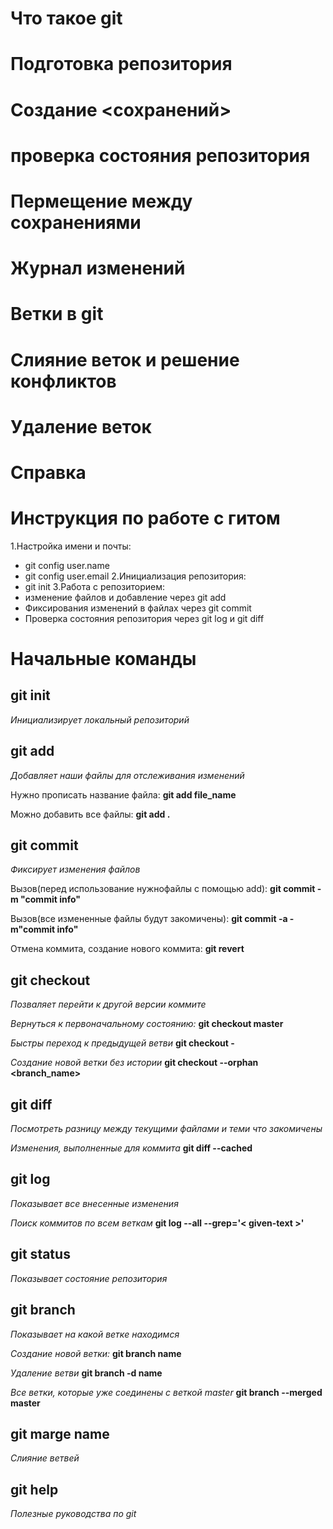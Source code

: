 # Что такое git
# Подготовка репозитория 
# Создание <сохранений>
# проверка состояния репозитория 
# Пермещение между сохранениями
# Журнал изменений
# Ветки в git
# Слияние веток и решение конфликтов
# Удаление веток
# Справка

# Инструкция по работе с гитом

1.Настройка имени и почты:
* git config user.name
* git config user.email
2.Инициализация репозитория:
* git init
3.Работа с репозиторием:
* изменение файлов и добавление через git add
* Фиксирования изменений в файлах через git commit
* Проверка состояния репозитория  через git log и git diff
# Начальные команды

 ## git init
 *Инициализирует  локальный репозиторий*

## git add 
*Добавляет наши файлы для отслеживания изменений*

Нужно прописать название файла:
**git add file_name**

Можно добавить все файлы:
**git add .**

## git commit 

*Фиксирует изменения файлов*

Вызов(перед использование нужнофайлы с помощью add):
**git commit -m "commit info"**
 
 Вызов(все измененные файлы будут закомичены):
**git commit -a -m"commit info"**

Отмена коммита, создание нового коммита:
**git revert <commit-ish>**


 ## git checkout

*Позваляет перейти к другой версии коммите*

*Вернуться к первоначальному состоянию:*
**git checkout master**

*Быстры переход к предыдущей ветви*
**git checkout -**

*Создание новой ветки без истории*
**git checkout --orphan <branch_name>**

## git diff

*Посмотреть разницу между текущими файлами и теми что закомичены*

*Изменения, выполненные для коммита*
**git diff --cached**

## git log
*Показывает все внесенные изменения*

*Поиск коммитов по всем веткам*
__git log --all --grep='< given-text >'__

## git status 
*Показывает состояние репозитория*
## git branch
*Показывает на какой ветке находимся*
 
 *Создание новой ветки:*
 **git branch name**
 
 *Удаление ветви*
 **git branch -d name**

 *Все ветки, которые уже соединены с веткой master*
**git branch --merged master**

## git marge name
*Слияние ветвей*

## git help 
*Полезные руководства по git*






